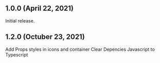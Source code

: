 ## 1.0.0 (April 22, 2021)

Initial release.

## 1.2.0 (Octuber 23, 2021)
Add Props styles in icons and container
Clear Depencies
Javascript to Typescript